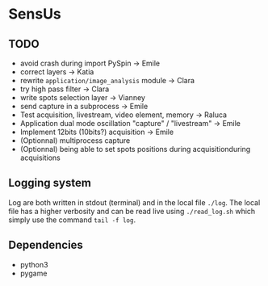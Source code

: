 # SensUs

## TODO
- avoid crash during import PySpin -> Emile
- correct layers -> Katia
- rewrite `application/image_analysis` module -> Clara
- try high pass filter -> Clara
- write spots selection layer -> Vianney
- send capture in a subprocess -> Emile
- Test acquisition, livestream, video element, memory -> Raluca
- Application dual mode oscillation "capture" / "livestream" -> Emile
- Implement 12bits (10bits?) acquisition -> Emile
- (Optionnal) multiprocess capture
- (Optionnal) being able to set spots positions during acquisitionduring acquisitions

## Logging system
Log are both written in stdout (terminal) and in the local file `./log`. The local file has a higher verbosity and can be read live using `./read_log.sh` which simply use the command `tail -f log`.

## Dependencies
- python3
- pygame

